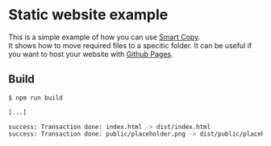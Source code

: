 # Static website example

This is a simple example of how you can use [Smart Copy](https://github.com/stevancorre/smart-copy-cli).  
It shows how to move required files to a specitic folder. It can be useful if you want to host your website with [Github Pages](https://pages.github.com/).

## Build

```sh
$ npm run build

[...]

success: Transaction done: index.html -> dist/index.html
success: Transaction done: public/placeholder.png -> dist/public/placeholder.png
```